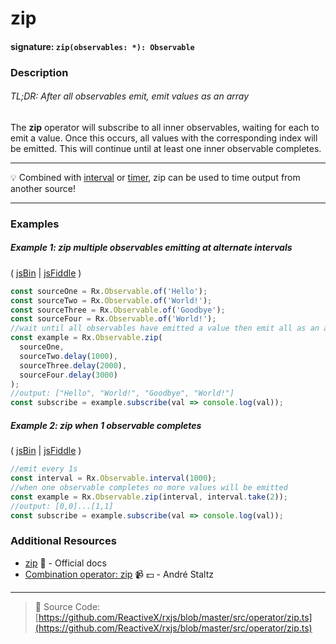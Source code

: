 # zip

#### signature: `zip(observables: *): Observable`

### Description

###### TL;DR: After all observables emit, emit values as an array

The **zip** operator will subscribe to all inner observables, waiting for each
to emit a value. Once this occurs, all values with the corresponding index will
be emitted. This will continue until at least one inner observable completes.

---

:bulb: Combined with [interval](../creation/interval) or
[timer](../creation/timer.md), zip can be used to time output from another
source!

---

### Examples

##### Example 1: zip multiple observables emitting at alternate intervals

( [jsBin](http://jsbin.com/lireyisira/1/edit?js,console) |
[jsFiddle](https://jsfiddle.net/btroncone/ton462sg/) )

```js
const sourceOne = Rx.Observable.of('Hello');
const sourceTwo = Rx.Observable.of('World!');
const sourceThree = Rx.Observable.of('Goodbye');
const sourceFour = Rx.Observable.of('World!');
//wait until all observables have emitted a value then emit all as an array
const example = Rx.Observable.zip(
  sourceOne,
  sourceTwo.delay(1000),
  sourceThree.delay(2000),
  sourceFour.delay(3000)
);
//output: ["Hello", "World!", "Goodbye", "World!"]
const subscribe = example.subscribe(val => console.log(val));
```

##### Example 2: zip when 1 observable completes

( [jsBin](http://jsbin.com/fisitatesa/1/edit?js,console) |
[jsFiddle](https://jsfiddle.net/btroncone/oamyk3xr/) )

```js
//emit every 1s
const interval = Rx.Observable.interval(1000);
//when one observable completes no more values will be emitted
const example = Rx.Observable.zip(interval, interval.take(2));
//output: [0,0]...[1,1]
const subscribe = example.subscribe(val => console.log(val));
```

### Additional Resources

* [zip](http://reactivex.io/rxjs/class/es6/Observable.js~Observable.html#static-method-zip)
  :newspaper: - Official docs
* [Combination operator: zip](https://egghead.io/lessons/rxjs-combination-operator-zip?course=rxjs-beyond-the-basics-operators-in-depth)
  :video_camera: :dollar: - André Staltz

---

> :file_folder: Source Code:
> [https://github.com/ReactiveX/rxjs/blob/master/src/operator/zip.ts](https://github.com/ReactiveX/rxjs/blob/master/src/operator/zip.ts)
